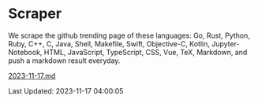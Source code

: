 # Scraper

We scrape the github trending page of these languages: Go, Rust, Python, Ruby, C++, C, Java, Shell, Makefile, Swift, Objective-C, Kotlin, Jupyter-Notebook, HTML, JavaScript, TypeScript, CSS, Vue, TeX, Markdown, and push a markdown result everyday.

[2023-11-17.md](https://github.com/yangwenmai/github-trending-backup/blob/master/2023-11-17.md)

Last Updated: 2023-11-17 04:00:05